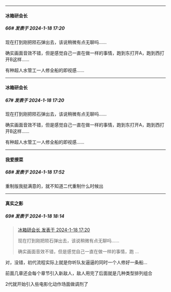 
*****

####  冰箱研会长  
##### 66#       发表于 2024-1-18 17:20

现在打到刚把陨石弹出去，该说稍微有点无聊吗……

确实画面音效不错，但是感觉自己一直在做一样的事情，跑到东打开A，跑到西打开B这样……

有种超人水管工一人修全船的即视感……

*****

####  冰箱研会长  
##### 67#       发表于 2024-1-18 17:20

现在打到刚把陨石弹出去，该说稍微有点无聊吗……

确实画面音效不错，但是感觉自己一直在做一样的事情，跑到东打开A，跑到西打开B这样……

有种超人水管工一人修全船的即视感……


*****

####  我爱撩菜  
##### 68#       发表于 2024-1-18 17:52

重制版我挺满意的，就不知道二代重制什么时候出


*****

####  真实之影  
##### 69#       发表于 2024-1-18 18:14

<blockquote><a href="httphttps://bbs.saraba1st.com/2b/forum.php?mod=redirect&amp;goto=findpost&amp;pid=63691206&amp;ptid=2161026" target="_blank">冰箱研会长 发表于 2024-1-18 17:20</a>

现在打到刚把陨石弹出去，该说稍微有点无聊吗……

确实画面音效不错，但是感觉自己一直在做一样的事情，跑 ...</blockquote>
对，没错，初代流程实际上就是你听队友逼逼的同时一个人修好一条船…

前面几章还会每个章节引入新敌人，敌人用完了后面就是几种类型排列组合

2代就开始引入些电影化动作场面做调剂了

